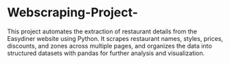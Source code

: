 # Webscraping-Project-
This project automates the extraction of restaurant details from the Easydiner website using Python. It scrapes restaurant names, styles, prices, discounts, and zones across multiple pages, and organizes the data into structured datasets with pandas for further analysis and visualization.
